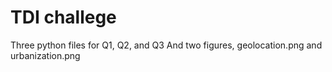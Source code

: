 # TDI challege

Three python files for Q1, Q2, and Q3
And two figures, geolocation.png and urbanization.png

